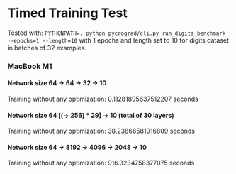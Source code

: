 # Timed Training Test

Tested with: `PYTHONPATH=. python pycrograd/cli.py run_digits_benchmark --epochs=1 --length=10` with 1 epochs and length set to 10 for digits dataset in batches of 32 examples.

### MacBook M1

#### Network size 64 -> 64 -> 32 -> 10

Training without any optimization: 0.11281895637512207 seconds

#### Network size 64 [(-> 256) * 29] -> 10 (total of 30 layers)

Training without any optimization: 38.23866581916809 seconds

#### Network size 64 -> 8192 -> 4096 -> 2048 -> 10

Training without any optimization: 916.3234758377075 seconds
